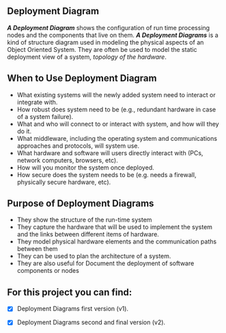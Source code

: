 ## Deployment Diagram
**_A Deployment Diagram_** shows the configuration of run time processing nodes and the components that live on them.
**_A Deployment Diagrams_** is a kind of structure diagram used in modeling the physical aspects of an Object Oriented System. 
They are often be used to model the static deployment view of a system, _topology of the hardware_.

## When to Use Deployment Diagram
- What existing systems will the newly added system need to interact or integrate with.
- How robust does system need to be (e.g., redundant hardware in case of a system failure).
- What and who will connect to or interact with system, and how will they do it.
- What middleware, including the operating system and communications approaches and protocols, will system use.
- What hardware and software will users directly interact with (PCs, network computers, browsers, etc).
- How will you monitor the system once deployed.
- How secure does the system needs to be (e.g. needs a firewall, physically secure hardware, etc).

## Purpose of Deployment Diagrams
- They show the structure of the run-time system
- They capture the hardware that will be used to implement the system and the links between different items of hardware.
- They model physical hardware elements and the communication paths between them
- They can be used to plan the architecture of a system.
- They are also useful for Document the deployment of software components or nodes

## For this project you can find:
- [x] Deployment Diagrams first version (v1).
- [x] Deployment Diagrams second and final version (v2).





